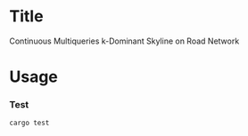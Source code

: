 # Title

Continuous Multiqueries k-Dominant Skyline on Road Network

# Usage

### Test
```bash
cargo test
```
